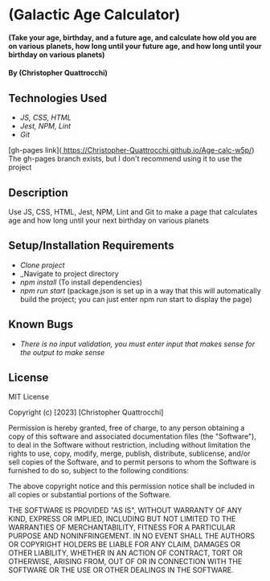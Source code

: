 # (Galactic Age Calculator)

#### (Take your age, birthday, and a future age, and calculate how old you are on various planets, how long until your future age, and how long until your birthday on various planets)

#### By (Christopher Quattrocchi)

## Technologies Used

* _JS, CSS, HTML_
* _Jest, NPM, Lint_
* _Git_

[gh-pages link]([
](https://Christopher-Quattrocchi.github.io/Age-calc-w5p/)
https://Christopher-Quattrocchi.github.io/Age-calc-w5p/)  
The gh-pages branch exists, but I don't recommend using it to use the project

## Description
Use JS, CSS, HTML, Jest, NPM, Lint and Git to make a page that calculates age and how long until your next birthday on various planets
## Setup/Installation Requirements

* _Clone project_
* _Navigate to project directory
* _npm install_ (To install dependencies)
* _npm run start_ (package.json is set up in a way that this will automatically build the project; you can just enter npm run start to display the page)

## Known Bugs

* _There is no input validation, you must enter input that makes sense for the output to make sense_

## License
MIT License

Copyright (c) [2023] [Christopher Quattrocchi]

Permission is hereby granted, free of charge, to any person obtaining a copy
of this software and associated documentation files (the "Software"), to deal
in the Software without restriction, including without limitation the rights
to use, copy, modify, merge, publish, distribute, sublicense, and/or sell
copies of the Software, and to permit persons to whom the Software is
furnished to do so, subject to the following conditions:

The above copyright notice and this permission notice shall be included in all
copies or substantial portions of the Software.

THE SOFTWARE IS PROVIDED "AS IS", WITHOUT WARRANTY OF ANY KIND, EXPRESS OR
IMPLIED, INCLUDING BUT NOT LIMITED TO THE WARRANTIES OF MERCHANTABILITY,
FITNESS FOR A PARTICULAR PURPOSE AND NONINFRINGEMENT. IN NO EVENT SHALL THE
AUTHORS OR COPYRIGHT HOLDERS BE LIABLE FOR ANY CLAIM, DAMAGES OR OTHER
LIABILITY, WHETHER IN AN ACTION OF CONTRACT, TORT OR OTHERWISE, ARISING FROM,
OUT OF OR IN CONNECTION WITH THE SOFTWARE OR THE USE OR OTHER DEALINGS IN THE
SOFTWARE. 